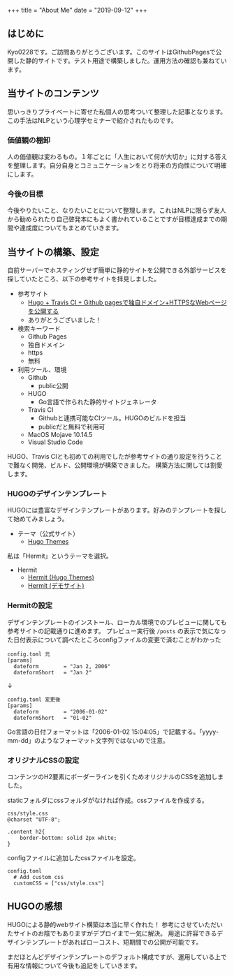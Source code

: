+++
title = "About Me"
date = "2019-09-12"
+++

## はじめに
Kyo0228です。ご訪問ありがとうございます。このサイトはGithubPagesで公開した静的サイトです。テスト用途で構築しました。運用方法の確認も兼ねています。

## 当サイトのコンテンツ
思いっきりプライベートに寄せた私個人の思考ついて整理した記事となります。
この手法はNLPという心理学セミナーで紹介されたものです。

### 価値観の棚卸
人の価値観は変わるもの。１年ごとに「人生において何が大切か」に対する答えを整理します。自分自身とコミュニケーションをとり将来の方向性について明確にします。

### 今後の目標
今後やりたいこと、なりたいことについて整理します。これはNLPに限らず友人から勧められたり自己啓発本にもよく書かれていることですが目標達成までの期間や達成度についてもまとめていきます。


## 当サイトの構築、設定
自前サーバーでホスティングせず簡単に静的サイトを公開できる外部サービスを探していたところ、以下の参考サイトを拝見しました。

* 参考サイト
    * [Hugo + Travis CI + Github pagesで独自ドメイン+HTTPSなWebページを公開する](https://poyo.hatenablog.jp/entry/2018/06/08/145255)
    * ありがとうございました！
* 検索キーワード
    * Github Pages
    * 独自ドメイン
    * https
    * 無料
* 利用ツール、環境
    * Github
        * public公開
    * HUGO
        * Go言語で作られた静的サイトジェネレータ
    * Travis CI
        * Githubと連携可能なCIツール。HUGOのビルドを担当
        * publicだと無料で利用可
    * MacOS Mojave 10.14.5
    * Visual Studio Code

HUGO、Travis CIとも初めての利用でしたが参考サイトの通り設定を行うことで難なく開発、ビルド、公開環境が構築できました。
構築方法に関しては割愛します。


### HUGOのデザインテンプレート
HUGOには豊富なデザインテンプレートがあります。好みのテンプレートを探して始めてみましょう。

* テーマ（公式サイト）
    * [Hugo Themes](https://themes.gohugo.io/)

私は「Hermit」というテーマを選択。

* Hermit
    * [Hermit (Hugo Themes)](https://themes.gohugo.io/hermit/)
    * [Hermit (デモサイト)](https://themes.gohugo.io/theme/hermit/)


### Hermitの設定
デザインテンプレートのインストール、ローカル環境でのプレビューに関しても参考サイトの記載通りに進めます。
プレビュー実行後 `/posts` の表示で気になった日付表示について調べたところconfigファイルの変更で済むことがわかった

    config.toml 元
    [params]
      dateform        = "Jan 2, 2006"
      dateformShort   = "Jan 2"

↓

    config.toml 変更後
    [params]
      dateform        = "2006-01-02"
      dateformShort   = "01-02"

Go言語の日付フォーマットは「2006-01-02 15:04:05」で記載する。「yyyy-mm-dd」のようなフォーマット文字列ではないので注意。


### オリジナルCSSの設定
コンテンツのH2要素にボーダーラインを引くためオリジナルのCSSを追加しました。

staticフォルダにcssフォルダがなければ作成。cssファイルを作成する。
    
    css/style.css
    @charset "UTF-8";

    .content h2{
        border-bottom: solid 2px white; 
    }

configファイルに追加したcssファイルを設定。

    config.toml
      # Add custom css
      customCSS = ["css/style.css"]



## HUGOの感想
HUGOによる静的webサイト構築は本当に早く作れた！
参考にさせていただいたサイトのお陰でもありますがデプロイまで一気に解決。
用途に許容できるデザインテンプレートがあればローコスト、短期間での公開が可能です。

まだほとんどデザインテンプレートのデフォルト構成ですが、運用している上で有用な情報について今後も追記をしていきます。

